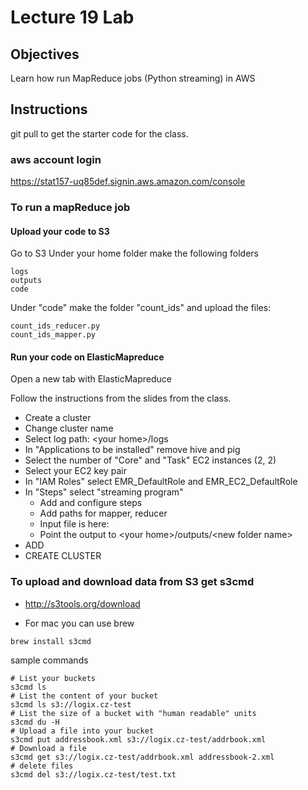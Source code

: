 Lecture 19 Lab
================

## Objectives
Learn how run MapReduce jobs (Python streaming) in AWS

## Instructions
git pull to get the starter code for the class.


### aws account login
https://stat157-uq85def.signin.aws.amazon.com/console

### To run a mapReduce job
#### Upload your code to S3
Go to  S3
Under your home folder make the following folders
```
logs
outputs
code
```
Under "code" make the folder "count_ids" and upload the files:
```
count_ids_reducer.py
count_ids_mapper.py
```

#### Run your code on ElasticMapreduce
Open a new tab with ElasticMapreduce


Follow the instructions from the slides from the class.
* Create a cluster
* Change cluster name
* Select log path: \<your home\>/logs
* In "Applications to be installed" remove hive and pig
* Select the number of "Core" and "Task" EC2 instances (2, 2)
* Select your EC2 key pair
* In "IAM Roles" select EMR_DefaultRole and EMR_EC2_DefaultRole 
* In "Steps" select "streaming program"
  * Add and configure steps
  * Add paths for mapper, reducer
  * Input file is here:
  * Point the output to \<your home\>/outputs/\<new folder name\>
* ADD
* CREATE CLUSTER


### To upload and download data from S3 get s3cmd
* http://s3tools.org/download

* For mac you can use brew
```
brew install s3cmd
```

sample commands
```
# List your buckets
s3cmd ls
# List the content of your bucket
s3cmd ls s3://logix.cz-test
# List the size of a bucket with "human readable" units
s3cmd du -H 
# Upload a file into your bucket
s3cmd put addressbook.xml s3://logix.cz-test/addrbook.xml
# Download a file
s3cmd get s3://logix.cz-test/addrbook.xml addressbook-2.xml
# delete files
s3cmd del s3://logix.cz-test/test.txt
```

